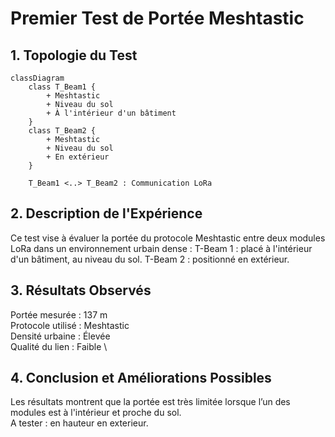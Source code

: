 # Premier Test de Portée Meshtastic

## 1. Topologie du Test
```mermaid
classDiagram
    class T_Beam1 {
        + Meshtastic
        + Niveau du sol
        + À l'intérieur d'un bâtiment
    }
    class T_Beam2 {
        + Meshtastic
        + Niveau du sol
        + En extérieur
    }

    T_Beam1 <..> T_Beam2 : Communication LoRa
```
## 2. Description de l'Expérience
Ce test vise à évaluer la portée du protocole Meshtastic entre deux modules LoRa dans un environnement urbain dense :
    T-Beam 1 : placé à l'intérieur d'un bâtiment, au niveau du sol.
    T-Beam 2 : positionné en extérieur.

## 3. Résultats Observés
Portée mesurée : 137 m \
Protocole utilisé : Meshtastic \
Densité urbaine : Élevée \
Qualité du lien : Faible \

## 4. Conclusion et Améliorations Possibles

Les résultats montrent que la portée est très limitée lorsque l’un des modules est à l'intérieur et proche du sol. \
A tester : en hauteur en exterieur.
